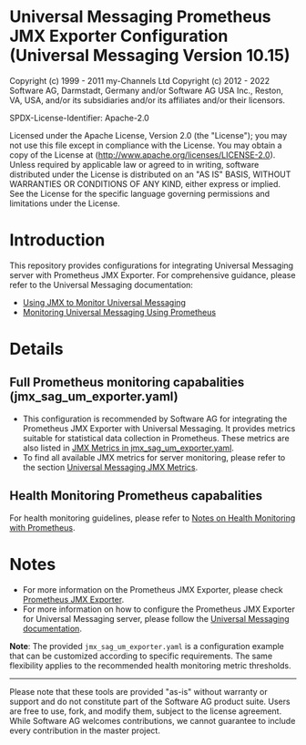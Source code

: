 # Universal Messaging Prometheus JMX Exporter Configuration (Universal Messaging Version 10.15)

Copyright (c) 1999 - 2011 my-Channels Ltd
Copyright (c) 2012 - 2022 Software AG, Darmstadt, Germany and/or Software AG USA Inc., Reston, VA, USA, and/or its subsidiaries and/or its affiliates and/or their licensors.

SPDX-License-Identifier: Apache-2.0

Licensed under the Apache License, Version 2.0 (the "License"); you may not use this file except in compliance with the License. You may obtain a copy of the License at (http://www.apache.org/licenses/LICENSE-2.0). Unless required by applicable law or agreed to in writing, software distributed under the License is distributed on an "AS IS" BASIS, WITHOUT WARRANTIES OR CONDITIONS OF ANY KIND, either express or implied. See the License for the specific language governing permissions and limitations under the License.

# Introduction
This repository provides configurations for integrating Universal Messaging server with Prometheus JMX Exporter. For comprehensive guidance, please refer to the Universal Messaging documentation:

- [Using JMX to Monitor Universal Messaging](https://documentation.softwareag.com/universal_messaging/num10-15/webhelp/num-webhelp/#page/num-webhelp%2Fto-using_jmx.html%23)
- [Monitoring Universal Messaging Using Prometheus](https://documentation.softwareag.com/universal_messaging/num10-15/webhelp/num-webhelp/#page/num-webhelp%2Fto-ops_monitoring_with_prometheus.html%23)

# Details
## Full Prometheus monitoring capabalities (jmx_sag_um_exporter.yaml) 
- This configuration is recommended by Software AG for integrating the Prometheus JMX Exporter with Universal Messaging. It provides metrics suitable for statistical data collection in Prometheus. These metrics are also listed in [JMX Metrics in jmx_sag_um_exporter.yaml](https://documentation.softwareag.com/universal_messaging/num10-15/webhelp/num-webhelp/#page/num-webhelp%2Fre-jmx_exporter_metrics.html%23).
- To find all available JMX metrics for server monitoring, please refer to the section [Universal Messaging JMX Metrics](https://documentation.softwareag.com/universal_messaging/num10-15/webhelp/num-webhelp/#page/num-webhelp%2Fre-jmx_metrics.html%23).

## Health Monitoring Prometheus capabalities  
For health monitoring guidelines, please refer to [Notes on Health Monitoring with Prometheus](https://documentation.softwareag.com/universal_messaging/num10-15/webhelp/num-webhelp/#page/num-webhelp%2Fre-prometheus_metrics_usage_notes.html%23wwconnect_header).

# Notes
- For more information on the Prometheus JMX Exporter, please check [Prometheus JMX Exporter](https://github.com/prometheus/jmx_exporter).
- For more information on how to configure the Prometheus JMX Exporter for Universal Messaging server, please follow the [Universal Messaging documentation](https://documentation.softwareag.com/universal_messaging/num10-15/webhelp/num-webhelp/#page/num-webhelp%2Fta-ops_enable_jmx_exporter_agent.html%23).

**Note**: The provided `jmx_sag_um_exporter.yaml` is a configuration example that can be customized according to specific requirements. The same flexibility applies to the recommended health monitoring metric thresholds.

---

Please note that these tools are provided "as-is" without warranty or support and do not constitute part of the Software AG product suite. Users are free to use, fork, and modify them, subject to the license agreement. While Software AG welcomes contributions, we cannot guarantee to include every contribution in the master project.
